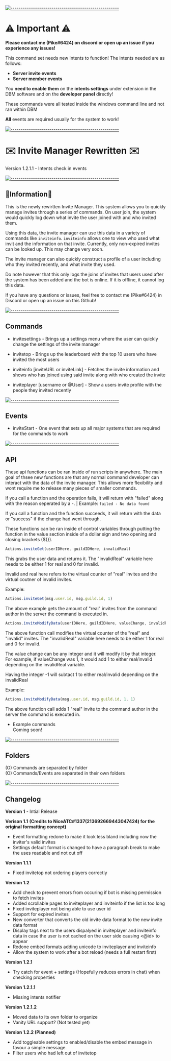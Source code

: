 [![-----------------------------------------------------](https://raw.githubusercontent.com/andreasbm/readme/master/assets/lines/aqua.png)](#Important)
# ⚠️ Important ⚠️
**Please contact me (Pike#6424) on discord or open up an issue if you experience any issues!**
  
This command set needs new intents to function!
The intents needed are as follows:
- **Server invite events**
- **Server member events**

You **need to enable them** on the **intents settings** under extension in the DBM software and on the **developer panel** directly!
  
These commands were all tested inside the windows command line and not ran within DBM  

**All** events are required usually for the system to work!
  
[![-----------------------------------------------------](https://raw.githubusercontent.com/andreasbm/readme/master/assets/lines/aqua.png)](#Important)

# ✉️  Invite Manager Rewritten ✉️
Version 1.2.1.1 - Intents check in events  
  
[![-----------------------------------------------------](https://raw.githubusercontent.com/andreasbm/readme/master/assets/lines/aqua.png)](#Important)
  
## 📝Information📝
This is the newly rewirtten Invite Manager. This system allows you to quickly manage invites through a series of commands. On user join, the system would quickly log down what invite the user joined with and who invited them.

Using this data, the invite manager can use this data in a variety of commands like `inviteinfo`. `inviteinfo` allows one to view who used what invit and the information on that invite. Currently, only non-expired invites can be looked up. This may change very soon.

The invite manager can also quickly construct a profile of a user including who they invited recently, and what invite they used.

Do note however that this only logs the joins of invites that users used after the system has been added and the bot is online. If it is offline, it cannot log this data.

If you have any questions or issues, feel free to contact me (Pike#6424) in Discord or open up an issue on this Github!
  
[![-----------------------------------------------------](https://raw.githubusercontent.com/andreasbm/readme/master/assets/lines/aqua.png)](#Important)
  
## Commands
- invitesettings - Brings up a settings menu where the user can quickly change the settings of the invite manager  

- invitetop - Brings up the leaderboard with the top 10 users who have invited the most users  

- inviteinfo [inviteURL or inviteLink] - Fetches the invite information and shows who has joined using said invite along with who created the invite  

- inviteplayer [username or @User] - Show a users invite profile with the people they invited recently  
  
[![-----------------------------------------------------](https://raw.githubusercontent.com/andreasbm/readme/master/assets/lines/aqua.png)](#Important)
  
## Events
- inviteStart - One event that sets up all major systems that are required for the commands to work
  
[![-----------------------------------------------------](https://raw.githubusercontent.com/andreasbm/readme/master/assets/lines/aqua.png)](#Important)

## API
These api functions can be ran inside of run scripts in anywhere. The main goal of thsee new functions are that any normal command developer can interact with the data of the invite manager. This allows more flexibility and wont require me to release many pieces of smaller commands.

If you call a function and the operation fails, it will return with "failed" along with the reason seperated by a -. | Example: `failed - No data found`

If you call a function and the function succeeds, it will return with the data or "success" if the change had went through. 

These functions can be ran inside of control variables through putting the function in the value section inside of a dollar sign and two opening and closing brackets (${}).  
  
```js
Actions.inviteGet(userIDHere, guildIDHere, invalidReal) 
```
  
This grabs the user data and returns it. The "invalidReal" variable here needs to be either 1 for real and 0 for invalid.  

Invalid and real here refers to the virtual counter of "real" invites and the virtual coutner of invalid invites.  
  
Example: 
```js 
Actions.inviteGet(msg.user.id, msg.guild.id, 1)
```
The above example gets the amount of "real" invites from the command author in the server the command is executed in.
  
```js 
Actions.inviteModifyData(userIDHere, guildIDHere, valueChange, invalidReal)
```
  
The above function call modifies the virtual counter of the "real" and "invalid" invites. The "invalidReal" variable here needs to be either 1 for real and 0 for invalid.  
  
The value change can be any integer and it will modify it by that integer.   
For example, if valueChange was 1, it would add 1 to either real/invalid depending on the invalidReal variable.   

Having the integer -1 will subtact 1 to either real/invalid depending on the invalidReal  
  
Example:
```js
Actions.inviteModifyData(msg.user.id, msg.guild.id, 1, 1)
```
The above function call adds 1 "real" invite to the command author in the server the command is executed in.  
  
- Example commands   
Coming soon!  

[![-----------------------------------------------------](https://raw.githubusercontent.com/andreasbm/readme/master/assets/lines/aqua.png)](#Important)
## Folders
(O) Commands are separated by folder  
(O) Commands/Events are separated in their own folders
  
[![-----------------------------------------------------](https://raw.githubusercontent.com/andreasbm/readme/master/assets/lines/aqua.png)](#Important)
  
## Changelog
**Version 1** - Intial Release  
   
**Verison 1.1** **(Credits to NiceATC#1337(213692669443047424) for the original formatting concept)**  
- Event formatting redone to make it look less bland including now the inviter's valid invites  
- Settings default format is changed to have a paragraph break to make the uses readable and not cut off 
  
**Version 1.1.1**  
- Fixed invitetop not ordering players correctly
  
**Version 1.2**  
- Add check to prevent errors from occuring if bot is missing permission to fetch invites  
- Added scrollable pages to inviteplayer and inviteinfo if the list is too long  
- Fixed inviteplayer not being able to use user id  
- Support for expired invites  
- New converter that converts the old invite data format to the new invite data format  
- Display tags next to the users dispalyed in inviteplayer and inviteinfo data in case the user is not cached on the user side causing <@id> to appear  
- Redone embed formats adding unicode to inviteplayer and inviteinfo  
- Allow the system to work after a bot reload (needs a full restart first)  
  
**Version 1.2.1**  
- Try catch for event + settings (Hopefully reduces errors in chat) when checking properties  
  
**Version 1.2.1.1**  
- Missing intents notifier  
  
**Version 1.2.1.2**  
- Moved data to its own folder to organize  
- Vanity URL support? (Not tested yet)  
  
**Version 1.2.2 (Planned)**  
- Add toggleable settings to enabled/disable the embed message in favour a simple message.  
- Filter users who had left out of invitetop  